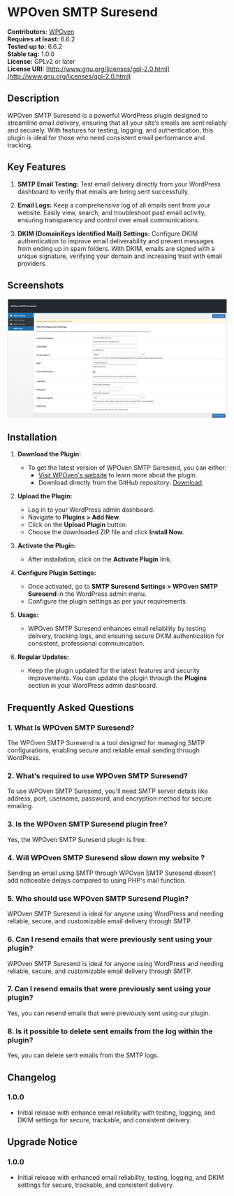 # WPOven SMTP Suresend

**Contributors:** [WPOven](https://www.wpoven.com/)  
**Requires at least:** 6.6.2  
**Tested up to:** 6.6.2  
**Stable tag:** 1.0.0  
**License:** GPLv2 or later  
**License URI:** [http://www.gnu.org/licenses/gpl-2.0.html](http://www.gnu.org/licenses/gpl-2.0.html)  

## Description

WPOven SMTP Suresend is a powerful WordPress plugin designed to streamline email delivery, ensuring that all your site’s emails are sent reliably and securely. With features for testing, logging, and authentication, this plugin is ideal for those who need consistent email performance and tracking.

## Key Features

1. **SMTP Email Testing:** 
Test email delivery directly from your WordPress dashboard to verify that emails are being sent successfully.

2. **Email Logs:** 
Keep a comprehensive log of all emails sent from your website. Easily view, search, and troubleshoot past email activity, ensuring transparency and control over email communications.

3. **DKIM (DomainKeys Identified Mail) Settings:** 
Configure DKIM authentication to improve email deliverability and prevent messages from ending up in spam folders. With DKIM, emails are signed with a unique signature, verifying your domain and increasing trust with email providers.



## Screenshots
![SMTP Suresend](https://github.com/baseapp/wpoven_suresend/blob/main/assets/screenshots/wpoven-smtp-suresend.png)

## Installation

1. **Download the Plugin:**
   - To get the latest version of WPOven SMTP Suresend, you can either:
     - [Visit WPOven's website](https://www.wpoven.com/plugins/wpoven-smtp-suresend) to learn more about the plugin.
     - Download directly from the GitHub repository: [Download](https://github.com/baseapp/wpoven_suresend/releases/download/1.0.0/wpoven-smtp-suresend-2024-11-07.zip).


2. **Upload the Plugin:**
   - Log in to your WordPress admin dashboard.
   - Navigate to **Plugins > Add New**.
   - Click on the **Upload Plugin** button.
   - Choose the downloaded ZIP file and click **Install Now**.

3. **Activate the Plugin:**
   - After installation, click on the **Activate Plugin** link.

4. **Configure Plugin Settings:**
   - Once activated, go to **SMTP Suresend Settings > WPOven SMTP Suresend** in the WordPress admin menu.
   - Configure the plugin settings as per your requirements.

5. **Usage:**
   - WPOven SMTP Suresend enhances email reliability by testing delivery, tracking logs, and ensuring secure DKIM authentication for consistent, professional   communication.

6. **Regular Updates:**
   - Keep the plugin updated for the latest features and security improvements. You can update the plugin through the **Plugins** section in your WordPress admin dashboard.

## Frequently Asked Questions

### 1. What Is WPOven SMTP Suresend?
The WPOven SMTP Suresend is a tool designed for managing SMTP configurations, enabling secure and reliable email sending through WordPress.

### 2. What’s required to use WPOven SMTP Suresend?
To use WPOven SMTP Suresend, you'll need SMTP server details like address, port, username, password, and encryption method for secure emailing.

### 3. Is the WPOven SMTP Suresend plugin free?
Yes, the WPOven SMTP Suresend plugin is free.

### 4. Will WPOven SMTP Suresend slow down my website ?
Sending an email using SMTP through WPOven SMTP Suresend doesn't add noticeable delays compared to using PHP's mail function.

### 5. Who should use WPOven SMTP Suresend Plugin?
WPOven SMTP Suresend is ideal for anyone using WordPress and needing reliable, secure, and customizable email delivery through SMTP.

### 6. Can I resend emails that were previously sent using your plugin?
WPOven SMTP Suresend is ideal for anyone using WordPress and needing reliable, secure, and customizable email delivery through SMTP.

### 7. Can I resend emails that were previously sent using your plugin?
Yes, you can resend emails that were previously sent using our plugin.

### 8. Is it possible to delete sent emails from the log within the plugin?
Yes, you can delete sent emails from the SMTP logs.

## Changelog

### 1.0.0
- Initial release with enhance email reliability with testing, logging, and DKIM settings for secure, trackable, and consistent delivery.

## Upgrade Notice
### 1.0.0 
- Initial release with enhanced email reliability, testing, logging, and DKIM settings for secure, trackable, and consistent delivery.